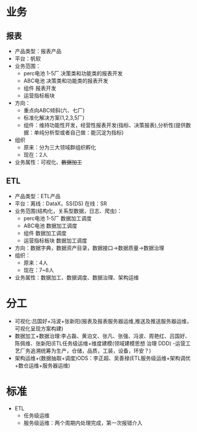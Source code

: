# 业务
## 报表
* 产品类型：报表产品
* 平台：帆软
* 业务范围：
  * perc电池 1-5厂 决策类和功能类的报表开发
  * ABC电池 决策类和功能类的报表开发
  * 组件 报表开发
  * 运营指标板块
* 方向：
  * 重点向ABC倾斜(六、七厂)
  * 标准化解决方案(1,2,3,5厂)
  * 组件：维持功能性开发，经营性报表开发(指标、决策报表),分析性(提供数据：单纯分析型或者自己做：能沉淀为指标)
* 组织
  * 原来：分为三大领域群组织孵化
  * 现在：2人
* 业务属性：可视化、~~数据加工~~
## ETL
* 产品类型：ETL产品
* 平台：离线：DataX，SS(DS) 在线：SR
* 业务范围(结构化，关系型数据，日志、爬虫)：
  * perc电池 1-5厂 数据加工调度
  * ABC电池 数据加工调度
  * 组件 数据加工调度
  * 运营指标板块 数据加工调度
* 方向：数据字典，数据资产目录，数据接口->数据质量->数据治理
* 组织：
  * 原来：4人
  * 现在：7~8人
* 业务属性：数据加工、数据调度、数据治理、架构运维
# 分工
* 可视化:吕国好+冯波+张新阳(报表及报表服务器运维,推送及推送服务器运维，可视化呈现方案构建)
* 数据加工+数据治理:李占磊、黄泊文、张凡、张强、冯波、周艳红、吕国好、陈佩维、张新阳(ETL任务级运维+维度建模(领域建模思想 治理 DDD) -运营工艺厂务追溯统筹为生产，仓储，品质，工装，设备，环安？)
* 架构运维+(数据抽取+调度)ODS：李正超、吴善禄(ETL服务级运维+架构调优+数仓运维+服务器运维)
# 标准
* ETL
  * 任务级运维
  * 服务级运维：两个周期内处理完成，第一次报错介入